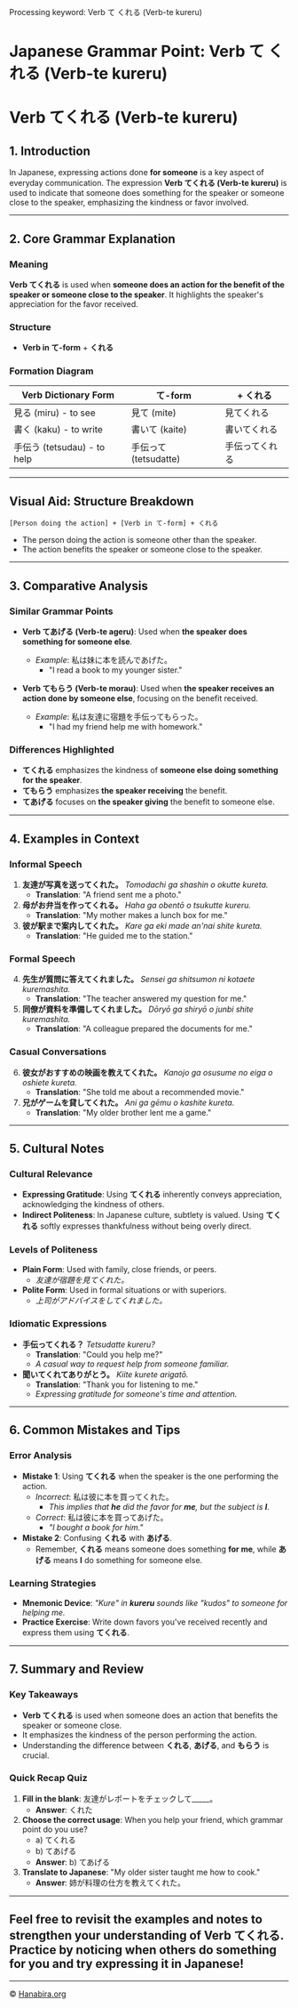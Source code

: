 Processing keyword: Verb て くれる (Verb-te kureru)
# Japanese Grammar Point: Verb て くれる (Verb-te kureru)
# Verb てくれる (Verb-te kureru)
## 1. Introduction
In Japanese, expressing actions done **for someone** is a key aspect of everyday communication. The expression **Verb てくれる (Verb-te kureru)** is used to indicate that someone does something for the speaker or someone close to the speaker, emphasizing the kindness or favor involved.

---
## 2. Core Grammar Explanation
### Meaning
**Verb てくれる** is used when **someone does an action for the benefit of the speaker or someone close to the speaker**. It highlights the speaker's appreciation for the favor received.
### Structure
- **Verb in て-form** + **くれる**
### Formation Diagram
| **Verb Dictionary Form** | **て-form** | **+ くれる**        |
|--------------------------|-------------|---------------------|
| 見る (miru) - to see     | 見て (mite) | 見てくれる          |
| 書く (kaku) - to write   | 書いて (kaite) | 書いてくれる        |
| 手伝う (tetsudau) - to help | 手伝って (tetsudatte) | 手伝ってくれる   |
---
## Visual Aid: Structure Breakdown
```
[Person doing the action] + [Verb in て-form] + くれる
```
- The person doing the action is someone other than the speaker.
- The action benefits the speaker or someone close to the speaker.
---
## 3. Comparative Analysis
### Similar Grammar Points
- **Verb てあげる (Verb-te ageru)**: Used when **the speaker does something for someone else**.
  
  - *Example*: 私は妹に本を読んであげた。
    - "I read a book to my younger sister."
- **Verb てもらう (Verb-te morau)**: Used when **the speaker receives an action done by someone else**, focusing on the benefit received.
  
  - *Example*: 私は友達に宿題を手伝ってもらった。
    - "I had my friend help me with homework."
### Differences Highlighted
- **てくれる** emphasizes the kindness of **someone else doing something for the speaker**.
- **てもらう** emphasizes **the speaker receiving** the benefit.
- **てあげる** focuses on **the speaker giving** the benefit to someone else.
---
## 4. Examples in Context
### Informal Speech
1. **友達が写真を送ってくれた。**
   *Tomodachi ga shashin o okutte kureta.*
   - **Translation**: "A friend sent me a photo."
2. **母がお弁当を作ってくれる。**
   *Haha ga obentō o tsukutte kureru.*
   - **Translation**: "My mother makes a lunch box for me."
3. **彼が駅まで案内してくれた。**
   *Kare ga eki made an'nai shite kureta.*
   - **Translation**: "He guided me to the station."
### Formal Speech
4. **先生が質問に答えてくれました。**
   *Sensei ga shitsumon ni kotaete kuremashita.*
   - **Translation**: "The teacher answered my question for me."
5. **同僚が資料を準備してくれました。**
   *Dōryō ga shiryō o junbi shite kuremashita.*
   - **Translation**: "A colleague prepared the documents for me."
### Casual Conversations
6. **彼女がおすすめの映画を教えてくれた。**
   *Kanojo ga osusume no eiga o oshiete kureta.*
   - **Translation**: "She told me about a recommended movie."
7. **兄がゲームを貸してくれた。**
   *Ani ga gēmu o kashite kureta.*
   - **Translation**: "My older brother lent me a game."
---
## 5. Cultural Notes
### Cultural Relevance
- **Expressing Gratitude**: Using **てくれる** inherently conveys appreciation, acknowledging the kindness of others.
- **Indirect Politeness**: In Japanese culture, subtlety is valued. Using **てくれる** softly expresses thankfulness without being overly direct.
### Levels of Politeness
- **Plain Form**: Used with family, close friends, or peers.
  - *友達が宿題を見てくれた。*
- **Polite Form**: Used in formal situations or with superiors.
  - *上司がアドバイスをしてくれました。*
### Idiomatic Expressions
- **手伝ってくれる？**
  *Tetsudatte kureru?*
  - **Translation**: "Could you help me?"
  - *A casual way to request help from someone familiar.*
- **聞いてくれてありがとう。**
  *Kiite kurete arigatō.*
  - **Translation**: "Thank you for listening to me."
  - *Expressing gratitude for someone's time and attention.*
---
## 6. Common Mistakes and Tips
### Error Analysis
- **Mistake 1**: Using **てくれる** when the speaker is the one performing the action.
  - *Incorrect*: 私は彼に本を買ってくれた。
    - *This implies that **he** did the favor for **me**, but the subject is **I**.*
  - *Correct*: 私は彼に本を買ってあげた。
    - *"I bought a book for him."*
- **Mistake 2**: Confusing **くれる** with **あげる**.
  - Remember, **くれる** means someone does something **for me**, while **あげる** means **I** do something for someone else.
### Learning Strategies
- **Mnemonic Device**: *"Kure" in **kureru** sounds like "kudos" to someone for helping me.*
- **Practice Exercise**: Write down favors you've received recently and express them using **てくれる**.
---
## 7. Summary and Review
### Key Takeaways
- **Verb てくれる** is used when someone does an action that benefits the speaker or someone close.
- It emphasizes the kindness of the person performing the action.
- Understanding the difference between **くれる**, **あげる**, and **もらう** is crucial.
### Quick Recap Quiz
1. **Fill in the blank**: 友達がレポートをチェックして_____。
   - **Answer**: くれた
2. **Choose the correct usage**: When you help your friend, which grammar point do you use?
   - a) てくれる
   - b) てあげる
   - **Answer**: b) てあげる
3. **Translate to Japanese**: "My older sister taught me how to cook."
   - **Answer**: 姉が料理の仕方を教えてくれた。
---
Feel free to revisit the examples and notes to strengthen your understanding of **Verb てくれる**. Practice by noticing when others do something for you and try expressing it in Japanese!
---


---

© [Hanabira.org](https://hanabira.org)
